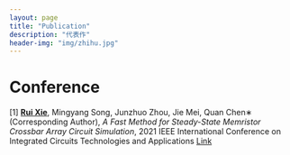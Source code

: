```yaml
---
layout: page
title: "Publication"
description: "代表作"
header-img: "img/zhihu.jpg"
---
```


# Conference

[1] **<u>Rui Xie</u>**, Mingyang Song, Junzhuo Zhou, Jie Mei, Quan Chen∗ (Corresponding Author), *A Fast Method for Steady-State Memristor Crossbar Array Circuit Simulation*, 2021 IEEE International Conference on Integrated Circuits Technologies and Applications [Link]( https://arxiv.org/abs/2109.07929 )

